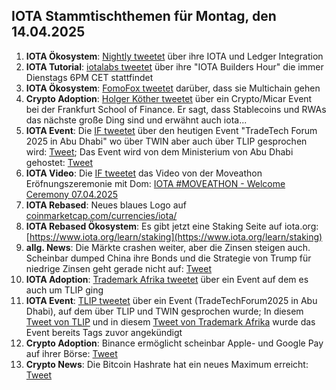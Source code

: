## IOTA Stammtischthemen für Montag, den 14.04.2025

1. **IOTA Ökosystem**: [Nightly tweetet](https://x.com/Nightly_app/status/1909249050236350544) über ihre IOTA und Ledger Integration
2. **IOTA Tutorial**: [iotalabs tweetet](https://x.com/iotalabs_/status/1909305173484425615) über ihre "IOTA Builders Hour" die immer Dienstags 6PM CET stattfindet
3. **IOTA Ökosystem**: [FomoFox tweetet](https://x.com/FOMO_Fox/status/1909275329132212659) darüber, dass sie Multichain gehen
4. **Crypto Adoption**: [Holger Köther tweetet](https://x.com/HolgerKoether/status/1909481290966896839) über ein Crypto/Micar Event bei der Frankfurt School of Finance. Er sagt, dass Stablecoins und RWAs das nächste große Ding sind und erwähnt auch iota...
5. **IOTA Event**: Die [IF tweetet](https://x.com/iota/status/1909501475719381489) über den heutigen Event "TradeTech Forum 2025 in Abu Dhabi" wo über TWIN aber auch über TLIP gesprochen wird: [Tweet](https://x.com/iota/status/1909501479884378398); Das Event wird von dem Ministerium von Abu Dhabi gehostet: [Tweet](https://x.com/iota/status/1909501483860582734)
6. **IOTA Video**: Die [IF tweetet](https://x.com/iota/status/1909667559739101601) das Video von der Moveathon Eröfnungszeremonie mit Dom: [IOTA #MOVEATHON - Welcome Ceremony 07.04.2025](https://t.co/f5doIrqXXf)
7. **IOTA Rebased**: Neues blaues Logo auf [coinmarketcap.com/currencies/iota/](https://coinmarketcap.com/currencies/iota/)
8. **IOTA Rebased Ökosystem**: Es gibt jetzt eine Staking Seite auf iota.org: [https://www.iota.org/learn/staking](https://www.iota.org/learn/staking)
9. **allg. News**: Die Märkte crashen weiter, aber die Zinsen steigen auch. Scheinbar dumped China ihre Bonds und die Strategie von Trump für niedrige Zinsen geht gerade nicht auf: [Tweet](https://x.com/acnewsitics/status/1909829451845714103)
10. **IOTA Adoption**: [Trademark Afrika tweetet](https://x.com/TradeMarkAfrica/status/1909666705464492109) über ein Event auf dem es auch um TLIP ging
11. **IOTA Event**: [TLIP tweetet](https://x.com/TLIP_io/status/1909663098513784916) über ein Event (TradeTechForum2025 in Abu Dhabi), auf dem über TLIP und TWIN gesprochen wurde; In diesem [Tweet von TLIP](https://x.com/TLIP_io/status/1909221940113399976) und in diesem [Tweet von Trademark Afrika](https://x.com/TradeMarkAfrica/status/1909225100676915430) wurde das Event bereits Tags zuvor angekündigt
12. **Crypto Adoption**: Binance ermöglicht scheinbar Apple- und Google Pay auf ihrer Börse: [Tweet](https://x.com/rovercrc/status/1909611558860128380)
13. **Crypto News**: Die Bitcoin Hashrate hat ein neues Maximum erreicht: [Tweet](https://x.com/rovercrc/status/1909872327291985935)
